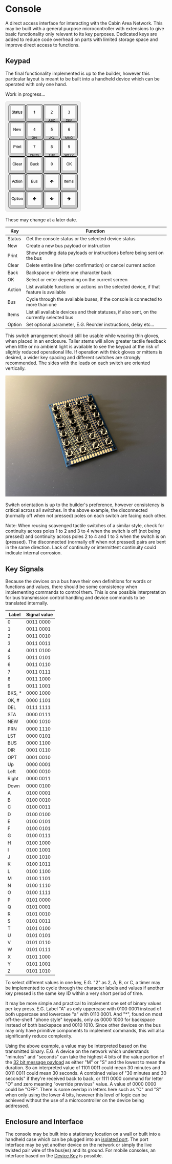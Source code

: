 # Console

A direct access interface for interacting with the Cabin Area Network. This may be built with a general purpose microcontroller with extensions to give basic functionality only relevant to its key purposes. Dedicated keys are added to reduce code overhead on parts with limited storage space and improve direct access to functions. 

## Keypad
The final functionality implemented is up to the builder, however this particular layout is meant to be built into a handheld device which can be operated with only one hand.

Work in progress...

![console keypad layout](https://raw.githubusercontent.com/cypnk/Cabin-Life/master/Cabin%20Area%20Network/Console/keyboard-layout.png)

These may change at a later date.

| Key	| Function		|
|-------|-----------------------|
| Status	| Get the console status or the selected device status |
| New		| Create a new bus payload or instruction |
| Print		| Show pending data payloads or instructions before being sent on the bus |
| Clear		| Delete entire line (after confirmation) or cancel current action |
| Back		| Backspace or delete one character back |
| OK		| Select or enter depending on the current screen |
| Action	| List available functions or actions on the selected device, if that feature is available |
| Bus		| Cycle through the available buses, if the console is connected to more than one |
| Items		| List all available devices and their statuses, if also sent, on the currently selected bus |
| Option	| Set optional parameter, E.G. Reorder instructions, delay etc... |

This switch arrangement should still be usable while wearing thin gloves, when placed in an enclosure. Taller stems will allow greater tactile feedback when little or no ambient light is available to see the keypad at the risk of slightly reduced operational life. If operation with thick gloves or mittens is desired, a wider key spacing and different switches are strongly recommended. The sides with the leads on each switch are oriented vertically.

![console key switches](https://raw.githubusercontent.com/cypnk/Cabin-Life/master/Cabin%20Area%20Network/Console/keypad-switches.png)

Switch orientation is up to the builder's preference, however consistency is critical across all switches. In the above example, the disconnected (normally off when not pressed) poles on each switch are facing each other.

Note: When reusing scavenged tactile switches of a similar style, check for continuity across poles 1 to 2 and 3 to 4 when the switch is off (not being pressed) and continuity across poles 2 to 4 and 1 to 3 when the switch is on (pressed). The disconnected (normally off when not pressed) pairs are bent in the same direction. Lack of continuity or intermittent continuity could indicate internal corrosion.

## Key Signals

Because the devices on a bus have their own definitions for words or functions and values, there should be some consistency when implementing commands to control them. This is one possible interpretation for bus transmission control handling and device commands to be translated internally.

| Label	| Signal value	|
|-------|---------------|
| 0	| 0011 0000	|
| 1	| 0011 0001	|
| 2	| 0011 0010	|
| 3	| 0011 0011	|
| 4	| 0011 0100	|
| 5	| 0011 0101	|
| 6	| 0011 0110	|
| 7	| 0011 0111	|
| 8	| 0011 1000	|
| 9	| 0011 1001	|
| BKS, \*| 0000 1000	|
| OK, #	| 0000 1101	|
| DEL	| 0111 1111	|
| STA	| 0000 0111	|
| NEW	| 0000 1010	|
| PRN	| 0000 1110	|
| LST	| 0000 0101	|
| BUS	| 0000 1100	|
| DIR	| 0001 0110	|
| OPT	| 0001 0010	|
| Up	| 0000 0001	|
| Left	| 0000 0010	|
| Right	| 0000 0011	|
| Down	| 0000 0100	|
| A	| 0100 0001	|
| B	| 0100 0010	|
| C	| 0100 0011	|
| D	| 0100 0100	|
| E	| 0100 0101	|
| F	| 0100 0101	|
| G	| 0100 0111	|
| H	| 0100 1000	|
| I	| 0100 1001	|
| J	| 0100 1010	|
| K	| 0100 1011	|
| L	| 0100 1100	|
| M	| 0100 1101	|
| N	| 0100 1110	|
| O	| 0100 1111	|
| P	| 0101 0000	|
| Q	| 0101 0001	|
| R	| 0101 0010	|
| S	| 0101 0011	|
| T	| 0101 0100	|
| U	| 0101 0101	|
| V	| 0101 0110	|
| W	| 0101 0111	|
| X	| 0101 1000	|
| Y	| 0101 1001	|
| Z	| 0101 1010	|

To select different values in one key, E.G. "2" as 2, A, B, or C, a timer may be implemented to cycle through the character labels and values if another key pressed is the same key ID within a very short period of time.

It may be more simple and practical to implement one set of binary values per key press. E.G. Label "A" as only uppercase with 0100 0001 instead of both uppercase and lowercase "a" with 0110 0001. And "\*", found on most off-the-shelf "phone style" keypads, only as 0000 1000 for backspace instead of both backspace and 0010 1010. Since other devices on the bus may only have primitive components to implement commands, this will also significantly reduce complexity.

Using the above example, a value may be interpreted based on the transmitted binary. E.G. A device on the network which understands "minutes" and "seconds" can take the highest 4 bits of the value portion of the [32 bit message payload](https://github.com/cypnk/Cabin-Life/tree/master/Cabin%20Area%20Network#devices) as either "M" or "S" and the lowest to mean the duration. So an interpreted value of 1101 0011 could mean 30 minutes and 0011 0011 could mean 30 seconds. A combined value of "30 minutes and 30 seconds" if they're received back to back, or 1111 0000 command for letter "O" and zero meaning "override previous" value. A value of 0000 0000 could be "OFF". There is some overlap in letters here such as "C" and "S" when only using the lower 4 bits, however this level of logic can be achieved without the use of a microcontroller on the device being addressed.

## Enclosure and Interface

The console may be built into a stationary location on a wall or built into a handheld case which can be plugged into an [isolated port](https://github.com/cypnk/Cabin-Life/new/master/Cabin%20Area%20Network/Common%20Port). The port interface may be yet another device on the network or simply the live twisted pair wire of the bus(es) and its ground. For mobile consoles, an interface based on the [Device Key](https://github.com/cypnk/Cabin-Life/tree/master/Cabin%20Area%20Network/Device%20Key) is possible.

